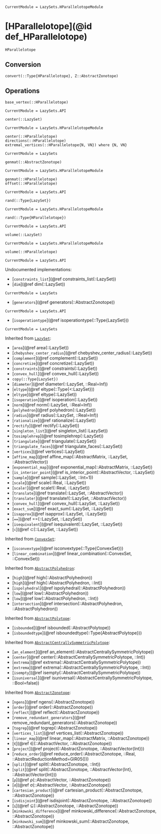 ```@meta
CurrentModule = LazySets.HParallelotopeModule
```

# [HParallelotope](@id def_HParallelotope)

```@docs
HParallelotope
```

## Conversion

```@docs
convert(::Type{HParallelotope}, Z::AbstractZonotope)
```

## Operations

```@docs
base_vertex(::HParallelotope)
```
```@meta
CurrentModule = LazySets.API
```
```@docs; canonical=false
center(::LazySet)
```
```@meta
CurrentModule = LazySets.HParallelotopeModule
```
```@docs
center(::HParallelotope)
directions(::HParallelotope)
extremal_vertices(::HParallelotope{N, VN}) where {N, VN}
```
```@meta
CurrentModule = LazySets
```
```@docs; canonical=false
genmat(::AbstractZonotope)
```
```@meta
CurrentModule = LazySets.HParallelotopeModule
```
```@docs
genmat(::HParallelotope)
offset(::HParallelotope)
```
```@meta
CurrentModule = LazySets.API
```
```@docs; canonical=false
rand(::Type{LazySet})
```
```@meta
CurrentModule = LazySets.HParallelotopeModule
```
```@docs
rand(::Type{HParallelotope})
```
```@meta
CurrentModule = LazySets.API
```
```@docs; canonical=false
volume(::LazySet)
```
```@meta
CurrentModule = LazySets.HParallelotopeModule
```
```@docs
volume(::HParallelotope)
```

```@meta
CurrentModule = LazySets.API
```

Undocumented implementations:
* [`constraints_list`](@ref constraints_list(::LazySet))
* [`dim`](@ref dim(::LazySet))
```@meta
CurrentModule = LazySets
```
* [`generators`](@ref generators(::AbstractZonotope))
```@meta
CurrentModule = LazySets.API
```
* [`isoperationtype`](@ref isoperationtype(::Type{LazySet}))

```@meta
CurrentModule = LazySets
```

Inherited from [`LazySet`](@ref):
* [`area`](@ref area(::LazySet))
* [`chebyshev_center_radius`](@ref chebyshev_center_radius(::LazySet))
* [`complement`](@ref complement(::LazySet))
* [`concretize`](@ref concretize(::LazySet))
* [`constraints`](@ref constraints(::LazySet))
* [`convex_hull`](@ref convex_hull(::LazySet))
* `copy(::Type{LazySet})`
* [`diameter`](@ref diameter(::LazySet, ::Real=Inf))
* [`eltype`](@ref eltype(::Type{<:LazySet}))
* [`eltype`](@ref eltype(::LazySet))
* [`isoperation`](@ref isoperation(::LazySet))
* [`norm`](@ref norm(::LazySet, ::Real=Inf))
* [`polyhedron`](@ref polyhedron(::LazySet))
* [`radius`](@ref radius(::LazySet, ::Real=Inf))
* [`rationalize`](@ref rationalize(::LazySet))
* [`rectify`](@ref rectify(::LazySet))
* [`singleton_list`](@ref singleton_list(::LazySet))
* [`tosimplehrep`](@ref tosimplehrep(::LazySet))
* [`triangulate`](@ref triangulate(::LazySet))
* [`triangulate_faces`](@ref triangulate_faces(::LazySet))
* [`vertices`](@ref vertices(::LazySet))
* [`affine_map`](@ref affine_map(::AbstractMatrix, ::LazySet, ::AbstractVector))
* [`exponential_map`](@ref exponential_map(::AbstractMatrix, ::LazySet))
* [`is_interior_point`](@ref is_interior_point(::AbstractVector, ::LazySet))
* [`sample`](@ref sample(::LazySet, ::Int=1))
* [`scale`](@ref scale(::Real, ::LazySet))
* [`scale!`](@ref scale!(::Real, ::LazySet))
* [`translate`](@ref translate(::LazySet, ::AbstractVector))
* [`translate!`](@ref translate!(::LazySet, ::AbstractVector))
* [`convex_hull`](@ref convex_hull(::LazySet, ::LazySet))
* [`exact_sum`](@ref exact_sum(::LazySet, ::LazySet))
* [`isapprox`](@ref isapprox(::LazySet, ::LazySet))
* [`==`](@ref ==(::LazySet, ::LazySet))
* [`isequivalent`](@ref isequivalent(::LazySet, ::LazySet))
* [`⊂`](@ref ⊂(::LazySet, ::LazySet))

Inherited from [`ConvexSet`](@ref):
* [`isconvextype`](@ref isconvextype(::Type{ConvexSet}))
* [`linear_combination`](@ref linear_combination(::ConvexSet, ::ConvexSet))

Inherited from [`AbstractPolyhedron`](@ref):
* [`high`](@ref high(::AbstractPolyhedron))
* [`high`](@ref high(::AbstractPolyhedron, ::Int))
* [`ispolyhedral`](@ref ispolyhedral(::AbstractPolyhedron))
* [`low`](@ref low(::AbstractPolyhedron))
* [`low`](@ref low(::AbstractPolyhedron, ::Int))
* [`intersection`](@ref intersection(::AbstractPolyhedron, ::AbstractPolyhedron))

Inherited from [`AbstractPolytope`](@ref):
* [`isbounded`](@ref isbounded(::AbstractPolytope))
* [`isboundedtype`](@ref isboundedtype(::Type{AbstractPolytope}))

Inherited from [`AbstractCentrallySymmetricPolytope`](@ref):
* [`an_element`](@ref an_element(::AbstractCentrallySymmetricPolytope))
* [`center`](@ref center(::AbstractCentrallySymmetricPolytope, ::Int))
* [`extrema`](@ref extrema(::AbstractCentrallySymmetricPolytope))
* [`extrema`](@ref extrema(::AbstractCentrallySymmetricPolytope, ::Int))
* [`isempty`](@ref isempty(::AbstractCentrallySymmetricPolytope))
* [`isuniversal`](@ref isuniversal(::AbstractCentrallySymmetricPolytope, ::Bool=false))

Inherited from [`AbstractZonotope`](@ref):
* [`ngens`](@ref ngens(::AbstractZonotope))
* [`order`](@ref order(::AbstractZonotope))
* [`reflect`](@ref reflect(::AbstractZonotope))
* [`remove_redundant_generators`](@ref remove_redundant_generators(::AbstractZonotope))
* [`togrep`](@ref togrep(::AbstractZonotope))
* [`vertices_list`](@ref vertices_list(::AbstractZonotope))
* [`linear_map`](@ref linear_map(::AbstractMatrix, ::AbstractZonotope))
* [`∈`](@ref ∈(::AbstractVector, ::AbstractZonotope))
* [`project`](@ref project(::AbstractZonotope, ::AbstractVector{Int}))
* [`reduce_order`](@ref reduce_order(::AbstractZonotope, ::Real, ::AbstractReductionMethod=GIR05()))
* [`split`](@ref split(::AbstractZonotope, ::Int))
* [`split`](@ref split(::AbstractZonotope, ::AbstractVector{Int}, ::AbstractVector{Int}))
* [`ρ`](@ref ρ(::AbstractVector, ::AbstractZonotope))
* [`σ`](@ref σ(::AbstractVector, ::AbstractZonotope))
* [`cartesian_product`](@ref cartesian_product(::AbstractZonotope, ::AbstractZonotope))
* [`isdisjoint`](@ref isdisjoint(::AbstractZonotope, ::AbstractZonotope))
* [`⊆`](@ref ⊆(::AbstractZonotope, ::AbstractZonotope))
* [`minkowski_difference`](@ref minkowski_difference(::AbstractZonotope, ::AbstractZonotope))
* [`minkowski_sum`](@ref minkowski_sum(::AbstractZonotope, ::AbstractZonotope))
